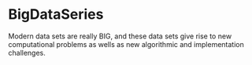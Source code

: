 # BigDataSeries
Modern data sets are really BIG, and these data sets give rise to new computational problems as wells as new algorithmic and implementation challenges. 
